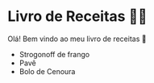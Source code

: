 # Livro de Receitas :man_cook:

Olá! Bem vindo ao meu livro de receitas :wave:

- Strogonoff de frango
- Pavê
- Bolo de Cenoura

